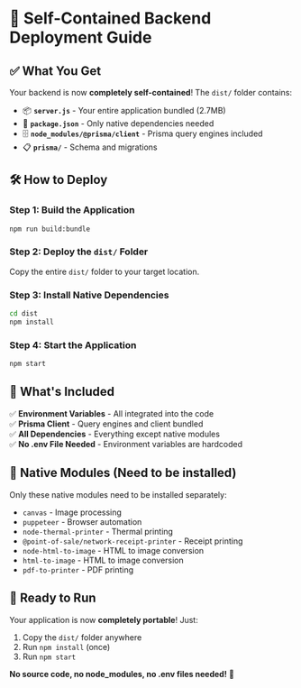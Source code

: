 # 🚀 Self-Contained Backend Deployment Guide

## ✅ **What You Get**

Your backend is now **completely self-contained**! The `dist/` folder contains:

- 📦 **`server.js`** - Your entire application bundled (2.7MB)
- 🔧 **`package.json`** - Only native dependencies needed
- 🗄️ **`node_modules/@prisma/client`** - Prisma query engines included
- 📋 **`prisma/`** - Schema and migrations

## 🛠️ **How to Deploy**

### **Step 1: Build the Application**

```bash
npm run build:bundle
```

### **Step 2: Deploy the `dist/` Folder**

Copy the entire `dist/` folder to your target location.

### **Step 3: Install Native Dependencies**

```bash
cd dist
npm install
```

### **Step 4: Start the Application**

```bash
npm start
```

## 🎯 **What's Included**

✅ **Environment Variables** - All integrated into the code  
✅ **Prisma Client** - Query engines and client bundled  
✅ **All Dependencies** - Everything except native modules  
✅ **No .env File Needed** - Environment variables are hardcoded

## 🔧 **Native Modules (Need to be installed)**

Only these native modules need to be installed separately:

- `canvas` - Image processing
- `puppeteer` - Browser automation
- `node-thermal-printer` - Thermal printing
- `@point-of-sale/network-receipt-printer` - Receipt printing
- `node-html-to-image` - HTML to image conversion
- `html-to-image` - HTML to image conversion
- `pdf-to-printer` - PDF printing

## 🚀 **Ready to Run**

Your application is now **completely portable**! Just:

1. Copy the `dist/` folder anywhere
2. Run `npm install` (once)
3. Run `npm start`

**No source code, no node_modules, no .env files needed!** 🎉
